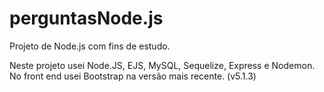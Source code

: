 # perguntasNode.js
Projeto de Node.js com fins de estudo.

Neste projeto usei Node.JS, EJS, MySQL, Sequelize, Express e Nodemon.
<br>No front end usei Bootstrap na versão mais recente. (v5.1.3)
